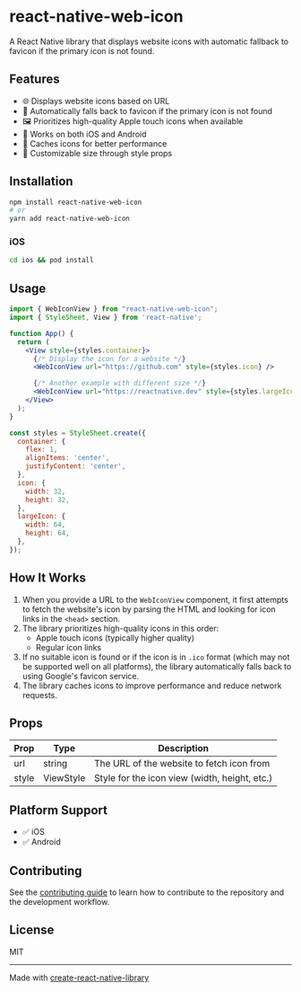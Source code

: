 # react-native-web-icon

A React Native library that displays website icons with automatic fallback to favicon if the primary icon is not found.

## Features

- 🌐 Displays website icons based on URL
- 🔄 Automatically falls back to favicon if the primary icon is not found
- 🖼️ Prioritizes high-quality Apple touch icons when available
- 📱 Works on both iOS and Android
- 🔄 Caches icons for better performance
- 🎨 Customizable size through style props

## Installation

```sh
npm install react-native-web-icon
# or
yarn add react-native-web-icon
```

### iOS

```sh
cd ios && pod install
```

## Usage

```jsx
import { WebIconView } from "react-native-web-icon";
import { StyleSheet, View } from 'react-native';

function App() {
  return (
    <View style={styles.container}>
      {/* Display the icon for a website */}
      <WebIconView url="https://github.com" style={styles.icon} />

      {/* Another example with different size */}
      <WebIconView url="https://reactnative.dev" style={styles.largeIcon} />
    </View>
  );
}

const styles = StyleSheet.create({
  container: {
    flex: 1,
    alignItems: 'center',
    justifyContent: 'center',
  },
  icon: {
    width: 32,
    height: 32,
  },
  largeIcon: {
    width: 64,
    height: 64,
  },
});
```

## How It Works

1. When you provide a URL to the `WebIconView` component, it first attempts to fetch the website's icon by parsing the HTML and looking for icon links in the `<head>` section.
2. The library prioritizes high-quality icons in this order:
   - Apple touch icons (typically higher quality)
   - Regular icon links
3. If no suitable icon is found or if the icon is in `.ico` format (which may not be supported well on all platforms), the library automatically falls back to using Google's favicon service.
4. The library caches icons to improve performance and reduce network requests.

## Props

| Prop  | Type       | Description                                |
|-------|------------|--------------------------------------------|
| url   | string     | The URL of the website to fetch icon from  |
| style | ViewStyle  | Style for the icon view (width, height, etc.) |

## Platform Support

- ✅ iOS
- ✅ Android

## Contributing

See the [contributing guide](CONTRIBUTING.md) to learn how to contribute to the repository and the development workflow.

## License

MIT

---

Made with [create-react-native-library](https://github.com/callstack/react-native-builder-bob)
